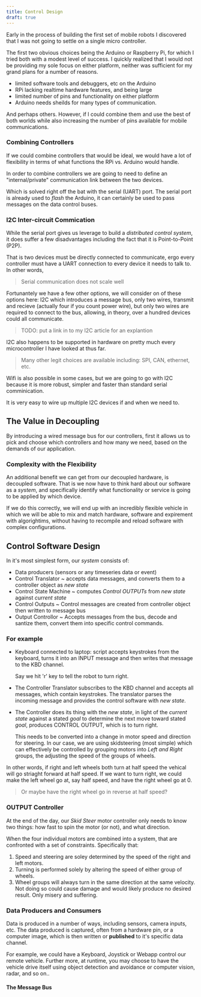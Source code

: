 ```yaml
---
title: Control Design
draft: true
---
```


Early in the process of building the first set of mobile robots I
discovered that I was not going to settle on a single micro
controller. 

The first two obvious choices being the Arduino or Raspberry Pi, for which
I tried both with a modest level of success.  I quickly realized that
I would not be providing my sole focus on either platform, neither was
sufficient for my grand plans for a number of reasons.

- limited software tools and debuggers, etc on the Arduino
- RPi lacking realtime hardware features, and being large
- limited number of pins and functionality on either platform
- Arduino needs sheilds for many types of communication.

And perhaps others. However, if I could combine them and use the best
of both worlds while also increasing the number of pins available for
mobile communications.

### Combining Controllers

If we could combine controllers that would be ideal, we would have a
lot of flexibility in terms of what functions the RPi vs. Arduino
would handle.

In order to combine controllers we are going to need to define an
"internal/private" communication link between the two devices.

Which is solved right off the bat with the serial (UART) port. The serial
port is already used to _flash_ the Arduino, it can certainly be used
to pass messages on the data control buses.

### I2C Inter-circuit Commication

While the serial port gives us leverage to build a _distributed
control system_, it does suffer a few disadvantages including the fact
that it is Point-to-Point (P2P).

That is two devices must be directly connected to communicate, ergo
every controller must have a UART connection to every device it needs
to talk to.  In other words, 

> Serial communication does not scale well

Fortunantely we have a few other options, we will consider on of these
options here: I2C which introduces a message bus, only two wires,
transmit and recieve (actually four if you count power wire), but only
two wires are required to connect to the bus, allowing, in theory,
over a hundred devices could all communicate.

> TODO: put a link in to my I2C article for an explantion

I2C also happens to be supported in hardware on pretty much every
microcontroller I have looked at thus far.  

> Many other legit choices are available including: SPI, CAN,
> ethernet, etc.

Wifi is also possible in some cases, but we are going to go with I2C
because it is more robust, simpler and faster than standard serial
comminication. 

It is very easy to wire up multiple I2C devices if and when we need
to. 

## The Value in Decoupling

By introducing a wired message bus for our controllers, first it
allows us to pick and choose which controllers and how many we need,
based on the demands of our application.

### Complexity with the Flexibility

An additional benefit  we can get from our decoupled hardware, is
decoupled software.  That is we now have to think hard about our
software as a _system_, and specifically identify what functionality
or service is going to be applied by which device.

If we do this correctly, we will end up with an incredibly flexible
vehicle in which we will be able to mix and match hardware, software
and expirement with algorightims, without having to recompile and
reload software with complex configurations.

## Control Software Design

In it's most simplest form, our _system_ consists of:

- Data producers (sensors or any timeseries data or event)
- Control Translator ~ accepts data messages, and converts them to a
  controller object as _new state_
- Control State Machine ~ computes _Control OUTPUTs_ from _new state_
  against _current state_
- Control Outputs ~ Control messages are created from controller
  object then written to message bus
- Output Controllor ~ Accepts messages from the bus, decode and
  santize them, convert them into specific control commands. 
  
### For example 

- Keyboard connected to laptop: script accepts keystrokes from the
  keyboard, turns it into an INPUT message and then writes that
  message to the KBD channel.
  
  Say we hit 'r' key to tell the robot to turn right.

- The Controller Translator subscribes to the KBD channel and accepts
  all messages, which contain keystrokes.  The translator parses the
  incoming message and provides the control software with _new
  state_. 
  
- The Controller does its thing with the _new state_, in light of the
  _current state_ against a stated _goal_ to determine the next move
  toward stated _goal_, produces CONTROL OUTPUT, which is to turn
  right. 
  
  This needs to be converted into a change in motor speed and
  direction for steering.  In our case, we are using skidsteering
  (most simple) which can effectively be controlled by grouping motors
  into _Left and Right_ groups, the adjusting the speed of the groups
  of wheels.
  
In other words, if right and left wheels both turn at half speed the
vehical will go striaght forward at half speed.  If we want to turn
right, we could make the left wheel go at, say half speed, and have
the right wheel go at 0.  

> Or maybe have the right wheel go in reverse at half speed?

### OUTPUT Controller

At the end of the day, our _Skid Steer_ motor controller only needs to
know two things: how fast to spin the motor (or not), and what
direction. 

When the four individual motors are combined into a system, that are
confronted with a set of constraints.  Specifically that:

1. Speed and steering are soley determined by the speed of the right
   and left motors.
2. Turning is performed solely by altering the speed of either group
   of wheels.
3. Wheel groups will always turn in the same direction at the same
   velocity.  Not doing so could cause damage and would likely produce
   no desired result. Only misery and suffering.


### Data Producers and Consumers

Data is produced in a number of ways, including sensors, camera
inputs, etc.  The data produced is captured, often from a hardware
pin, or a computer image, which is then written or **published** to
it's specific data channel.

For example, we could have a Keyboard, Joystick or Webapp control our
remote vehicle.  Further more, at runtime, you may choose to have the
vehicle drive itself using object detection and avoidance or computer
vision, radar, and so on..

#### The Message Bus

